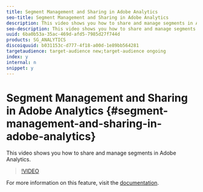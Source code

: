 ```yaml
---
title: Segment Management and Sharing in Adobe Analytics
seo-title: Segment Management and Sharing in Adobe Analytics
description: This video shows you how to share and manage segments in Adobe Analytics.
seo-description: This video shows you how to share and manage segments in Adobe Analytics.
uuid: 6ba0b53a-35ac-469d-afd5-7985d27f744d
products: SG_ANALYTICS
discoiquuid: b031153c-d777-4f18-a00d-1e89bb564281
targetaudience: target-audience new;target-audience ongoing
index: y
internal: n
snippet: y
---
```


# Segment Management and Sharing in Adobe Analytics {#segment-management-and-sharing-in-adobe-analytics}

This video shows you how to share and manage segments in Adobe Analytics.

>[!VIDEO](https://video.tv.adobe.com/v/25402/?quality=12)

For more information on this feature, visit the [documentation](https://marketing.adobe.com/resources/help/en_US/analytics/segment/seg_manage.html).
